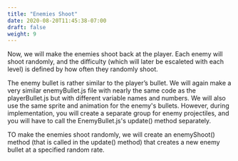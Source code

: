 ```yaml
---
title: "Enemies Shoot"
date: 2020-08-20T11:45:38-07:00
draft: false
weight: 9
---
```


Now, we will make the enemies shoot back at the player. Each enemy will shoot randomly, and the difficulty (which will later be escaleted with each level) is defined by how often they randomly shoot.

The enemy bullet is rather similar to the player’s bullet. We will again make a very similar enemyBullet.js file with nearly the same code as the playerBullet.js but with different variable names and numbers. We will also use the same sprite and animation for the enemy's bullets. However, during implementation, you will create a separate group for enemy projectiles, and you will have to call the EnemyBullet.js's update() method separately.

TO make the enemies shoot randomly, we will create an enemyShoot() method (that is called in the update() method) that creates a new enemy bullet at a specified random rate.
